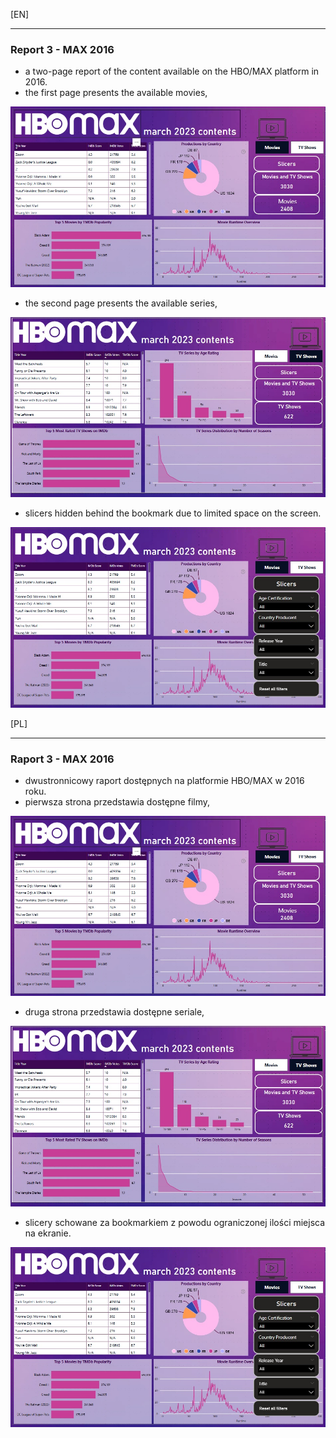 [EN]
_______
### Report 3 - MAX 2016
- a two-page report of the content available on the HBO/MAX platform in 2016.
- the first page presents the available movies,

![first_page](./02_MAX_movies.jpg)

- the second page presents the available series,

![second_page](./03_MAX_TV_series.jpg)

- slicers hidden behind the bookmark due to limited space on the screen.

![second_page](./04_MAX_TV_slicers.jpg)

[PL]
____
### Raport 3 - MAX 2016
- dwustronnicowy raport dostępnych na platformie HBO/MAX w 2016 roku.
- pierwsza strona przedstawia dostępne filmy,

![first_page](./02_MAX_movies.jpg)

- druga strona przedstawia dostępne seriale,

![second_page](./03_MAX_TV_series.jpg)

- slicery schowane za bookmarkiem z powodu ograniczonej ilości miejsca na ekranie.

![second_page](./04_MAX_TV_slicers.jpg)
